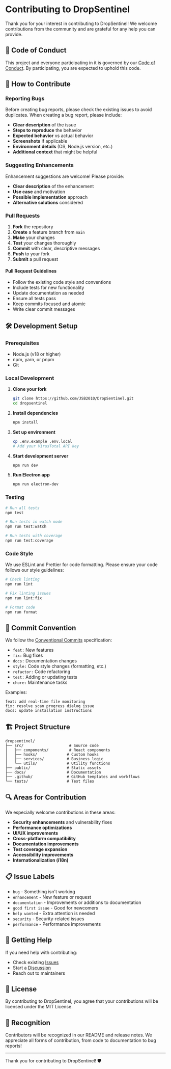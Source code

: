 # Contributing to DropSentinel

Thank you for your interest in contributing to DropSentinel! We welcome contributions from the community and are grateful for any help you can provide.

## 🤝 Code of Conduct

This project and everyone participating in it is governed by our [Code of Conduct](CODE_OF_CONDUCT.md). By participating, you are expected to uphold this code.

## 🚀 How to Contribute

### Reporting Bugs

Before creating bug reports, please check the existing issues to avoid duplicates. When creating a bug report, please include:

- **Clear description** of the issue
- **Steps to reproduce** the behavior
- **Expected behavior** vs actual behavior
- **Screenshots** if applicable
- **Environment details** (OS, Node.js version, etc.)
- **Additional context** that might be helpful

### Suggesting Enhancements

Enhancement suggestions are welcome! Please provide:

- **Clear description** of the enhancement
- **Use case** and motivation
- **Possible implementation** approach
- **Alternative solutions** considered

### Pull Requests

1. **Fork** the repository
2. **Create** a feature branch from `main`
3. **Make** your changes
4. **Test** your changes thoroughly
5. **Commit** with clear, descriptive messages
6. **Push** to your fork
7. **Submit** a pull request

#### Pull Request Guidelines

- Follow the existing code style and conventions
- Include tests for new functionality
- Update documentation as needed
- Ensure all tests pass
- Keep commits focused and atomic
- Write clear commit messages

## 🛠️ Development Setup

### Prerequisites

- Node.js (v18 or higher)
- npm, yarn, or pnpm
- Git

### Local Development

1. **Clone your fork**
   ```bash
   git clone https://github.com/JSB2010/DropSentinel.git
   cd dropsentinel
   ```

2. **Install dependencies**
   ```bash
   npm install
   ```

3. **Set up environment**
   ```bash
   cp .env.example .env.local
   # Add your VirusTotal API key
   ```

4. **Start development server**
   ```bash
   npm run dev
   ```

5. **Run Electron app**
   ```bash
   npm run electron-dev
   ```

### Testing

```bash
# Run all tests
npm test

# Run tests in watch mode
npm run test:watch

# Run tests with coverage
npm run test:coverage
```

### Code Style

We use ESLint and Prettier for code formatting. Please ensure your code follows our style guidelines:

```bash
# Check linting
npm run lint

# Fix linting issues
npm run lint:fix

# Format code
npm run format
```

## 📝 Commit Convention

We follow the [Conventional Commits](https://www.conventionalcommits.org/) specification:

- `feat:` New features
- `fix:` Bug fixes
- `docs:` Documentation changes
- `style:` Code style changes (formatting, etc.)
- `refactor:` Code refactoring
- `test:` Adding or updating tests
- `chore:` Maintenance tasks

Examples:
```
feat: add real-time file monitoring
fix: resolve scan progress dialog issue
docs: update installation instructions
```

## 🏗️ Project Structure

```
dropsentinel/
├── src/                    # Source code
│   ├── components/         # React components
│   ├── hooks/             # Custom hooks
│   ├── services/          # Business logic
│   └── utils/             # Utility functions
├── public/                # Static assets
├── docs/                  # Documentation
├── .github/               # GitHub templates and workflows
└── tests/                 # Test files
```

## 🔍 Areas for Contribution

We especially welcome contributions in these areas:

- **Security enhancements** and vulnerability fixes
- **Performance optimizations**
- **UI/UX improvements**
- **Cross-platform compatibility**
- **Documentation improvements**
- **Test coverage expansion**
- **Accessibility improvements**
- **Internationalization (i18n)**

## 📋 Issue Labels

- `bug` - Something isn't working
- `enhancement` - New feature or request
- `documentation` - Improvements or additions to documentation
- `good first issue` - Good for newcomers
- `help wanted` - Extra attention is needed
- `security` - Security-related issues
- `performance` - Performance improvements

## 🎯 Getting Help

If you need help with contributing:

- Check existing [Issues](https://github.com/JSB2010/DropSentinel/issues)
- Start a [Discussion](https://github.com/JSB2010/DropSentinel/discussions)
- Reach out to maintainers

## 📄 License

By contributing to DropSentinel, you agree that your contributions will be licensed under the MIT License.

## 🙏 Recognition

Contributors will be recognized in our README and release notes. We appreciate all forms of contribution, from code to documentation to bug reports!

---

Thank you for contributing to DropSentinel! 🛡️
